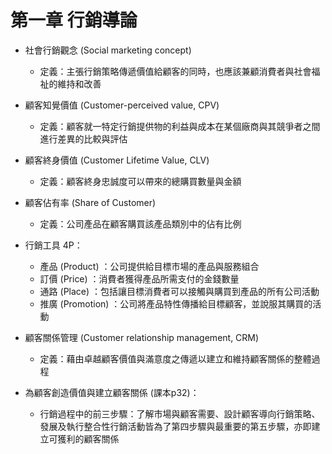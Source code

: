 # 第一章 行銷導論

* 社會行銷觀念 (Social marketing concept)
  * 定義：主張行銷策略傳遞價值給顧客的同時，也應該兼顧消費者與社會福祉的維持和改善

* 顧客知覺價值 (Customer-perceived value, CPV)
  * 定義：顧客就一特定行銷提供物的利益與成本在某個廠商與其競爭者之間進行差異的比較與評估

* 顧客終身價值 (Customer Lifetime Value, CLV)
  * 定義：顧客終身忠誠度可以帶來的總購買數量與金額

* 顧客佔有率 (Share of Customer)
  * 定義：公司產品在顧客購買該產品類別中的佔有比例

* 行銷工具 4P：
  * 產品 (Product) ：公司提供給目標市場的產品與服務組合
  * 訂價 (Price) ：消費者獲得產品所需支付的金錢數量
  * 通路 (Place) ：包括讓目標消費者可以接觸與購買到產品的所有公司活動
  * 推廣 (Promotion) ：公司將產品特性傳播給目標顧客，並說服其購買的活動

* 顧客關係管理 (Customer relationship management, CRM)
  * 定義：藉由卓越顧客價值與滿意度之傳遞以建立和維持顧客關係的整體過程

* 為顧客創造價值與建立顧客關係 (課本p32)：
  * 行銷過程中的前三步驟：了解市場與顧客需要、設計顧客導向行銷策略、發展及執行整合性行銷活動皆為了第四步驟與最重要的第五步驟，亦即建立可獲利的顧客關係


